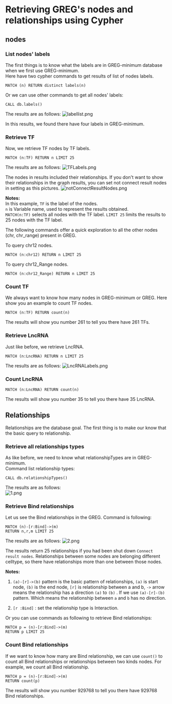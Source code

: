 # Retrieving GREG's nodes and relationships using Cypher

## nodes


### List nodes' labels
The first things is to know what the labels are in GREG-minimum database when we 
first use GREG-minimum.  
Here have two cypher commands to get results of list of nodes labels. 
```
MATCH (n) RETURN distinct labels(n)
```

Or we can use other commands to get all nodes' labels:
```
CALL db.labels()
```
The results are as follows:
![labellist.png](./images/labellist.png)

In this results, we found there have four labels in GREG-minimum.

### Retrieve TF
Now, we retrieve TF nodes by TF labels.
```
MATCH (n:TF) RETURN n LIMIT 25
```
The results are as follows:
![TFLabels.png](./images/TFLabels.png)

The nodes in results included their relationships. If you don't want to show their 
relationships in the graph results, you can set not connect result nodes in setting 
as this pictures. 
![notConnectResultNodes.png](./images/notConnectResultNodes.png)

**Notes:**  
In this example, `TF` is the label of the nodes.  
`n` is Variable name, used to represent the results obtained.  
`MATCH(n:TF)` selects all nodes with the TF label. 
`LIMIT 25` limits the results to 25 nodes with the TF label.  

The following commands offer a quick exploration to all the other nodes (chr,
chr_range) present in GREG.

To query chr12 nodes.
```
MATCH (n:chr12) RETURN n LIMIT 25
```
To query chr12_Range nodes.
```
MATCH (n:chr12_Range) RETURN n LIMIT 25
```

### Count TF
We always want to know how many nodes in GREG-minimum or GREG. Here show you an
example to count TF nodes.
```
MATCH (n:TF) RETURN count(n)
```
The results will show you number 261 to tell you there have 261 TFs.

### Retrieve LncRNA 
Just like before, we retrieve LncRNA.
```
MATCH (n:LncRNA) RETURN n LIMIT 25
```
The results are as follows:
![LncRNALabels.png](./images/LncRNALabels.png)

### Count LncRNA
```
MATCH (n:LncRNA) RETURN count(n)
```
The results will show you number 35 to tell you there have 35 LncRNA.


## Relationships

Relationships are the database goal. The first thing is to make our know that the
basic query to relationship.

### Retrieve all relationships types
As like before, we need to know what relationshipTypes are in GREG-minimum.  
Command list relationship types:
```
CALL db.relationshipTypes()
```
The results are as follows:  
![1.png](./images/1.png)

### Retrieve Bind relationships
Let us see the Bind relationships in the GREG. Command is following:

```
MATCH (n)-[r:Bind]->(m)
RETURN n,r,m LIMIT 25
```

The results are as follows:
![2.png](./images/2.png)

The results return 25 relationships if you had been shut down `Connect result nodes`.
Relationships between some nodes are belonging different celltype, so there have relationships more than one between those nodes.

**Notes:**  

1. `(a)-[r]->(b)` pattern is the basic pattern of relationships, `(a)` is start node, `(b)` is the end
node, `[r]` is relationship between a and b, `->` arrow means the relationship has a
direction `(a)` to `(b)` . If we use `(a)-[r]-(b)` pattern. Which means the relationship
between `a` and `b` has no direction.

2. `[r :Bind]` : set the relationship type is Interaction.

Or you can use commands as following to retrieve Bind relationships:

```
MATCH p = (n)-[r:Bind]->(m)
RETURN p LIMIT 25
```

### Count Bind relationships
If we want to know how many are Bind relationship, we can use `count()` to count all Bind relationships or relationships between two kinds nodes.
For example, we count all Bind relationship.

```
MATCH p = (n)-[r:Bind]->(m)
RETURN count(p) 
```

The results will show you number 929768 to tell you there have 929768 Bind relationships.




